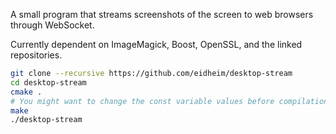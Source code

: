 A small program that streams screenshots of the screen to web browsers through WebSocket.

Currently dependent on ImageMagick, Boost, OpenSSL, and the linked repositories.

```sh
git clone --recursive https://github.com/eidheim/desktop-stream
cd desktop-stream
cmake .
# You might want to change the const variable values before compilation (see main.cpp)
make
./desktop-stream
```
